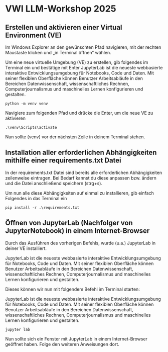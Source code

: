 # VWI LLM-Workshop 2025


## Erstellen und aktivieren einer Virtual Environment (VE)
Im Windows Explorer an den gewünschten Pfad navigieren, mit der rechten Maustaste klicken und „in Terminal öffnen“ wählen.

Um eine neue virtuelle Umgebung (VE) zu erstellen, gib folgendes im Terminal ein und bestätige mit Enter
JupyterLab ist die neueste webbasierte interaktive Entwicklungsumgebung für Notebooks, Code und Daten. Mit seiner flexiblen Oberfläche können Benutzer Arbeitsabläufe in den Bereichen Datenwissenschaft, wissenschaftliches Rechnen, Computerjournalismus und maschinelles Lernen konfigurieren und gestalten.

``` 
python -m venv venv
```

Navigiere zum folgenden Pfad und drücke die Enter, um die neue VE zu aktivieren

```
.\venv\Scripts\activate
```

Nun sollte (venv) vor der nächsten Zeile in deinem Terminal stehen.




## Installation aller erforderlichen Abhängigkeiten mithilfe einer requirements.txt Datei 
In der requirements.txt Datei sind bereits alle erforderlichen Abhängigkeiten zeilenweise eintragen.
Bei Bedarf kannst du diese anpassen bzw. ändern und die Datei anschließend speichern (strg+s).

Um nun alle diese Abhängigkeiten auf einmal zu installieren, gib einfach Folgendes in das Terminal ein

```
pip install -r .\requirements.txt
```




## Öffnen von JupyterLab (Nachfolger von JupyterNotebook) in einem Internet-Browser
Durch das Ausführen des vorherigen Befehls, wurde (u.a.) JupyterLab in deiner VE installiert. 

JupyterLab ist die neueste webbasierte interaktive Entwicklungsumgebung für Notebooks, Code und Daten. Mit seiner flexiblen Oberfläche können Benutzer Arbeitsabläufe in den Bereichen Datenwissenschaft, wissenschaftliches Rechnen, Computerjournalismus und maschinelles Lernen konfigurieren und gestalten.

Dieses können wir nun mit folgendem Befehl im Terminal starten:

JupyterLab ist die neueste webbasierte interaktive Entwicklungsumgebung für Notebooks, Code und Daten. Mit seiner flexiblen Oberfläche können Benutzer Arbeitsabläufe in den Bereichen Datenwissenschaft, wissenschaftliches Rechnen, Computerjournalismus und maschinelles Lernen konfigurieren und gestalten.

```
jupyter lab
```

Nun sollte sich ein Fenster mit JupyterLab in einem Internet-Browser geöffnet haben.
Folge den weiteren Anweisungen dort.
